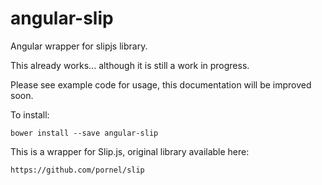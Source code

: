 # angular-slip
Angular wrapper for slipjs library.

This already works... although it is still a work in progress.

Please see example code for usage, this documentation will be improved soon.

To install:

	bower install --save angular-slip

This is a wrapper for Slip.js, original library available here:

	https://github.com/pornel/slip